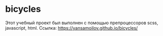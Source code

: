 # bicycles
Этот учебный проект был выполнен с помощью препроцессоров scss, javascript, html.
Ссылка: https://yansamoilov.github.io/bicycles/
